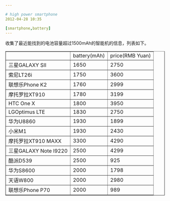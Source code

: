 ```yaml
---

# high power smartphone
2012-04-28 10:35

[smartphone,battery]
---
```


收集了最近能找到的电池容量超过1500mAh的智能机的信息，列表如下。
<table border="1">
    <tr>
      <td>
      </td>
      <td>
        battery(mAh)</td>
      <td>
        price(RMB Yuan)</td>
    </tr>
    <tr>
      <td>
        三星GALAXY SII</td>
      <td>
        1650</td>
      <td>
        2750</td>
    </tr>
    <tr>
      <td>
        索尼LT26i</td>
      <td>
        1750</td>
      <td>
        3600</td>
    </tr>
    <tr>
      <td>
        联想乐Phone K2</td>
      <td>
        1760</td>
      <td>
        2999</td>
    </tr>
    <tr>
      <td>
        摩托罗拉XT910</td>
      <td>
        1780</td>
      <td>
        3199</td>
    </tr>
    <tr>
      <td>
        HTC One X</td>
      <td>
        1800</td>
      <td>
        3950</td>
    </tr>
    <tr>
      <td>
        LGOptimus LTE</td>
      <td>
        1830</td>
      <td>
        2750</td>
    </tr>
    <tr>
      <td>
        华为U8860</td>
      <td>
        1930</td>
      <td>
        1899</td>
    </tr>
    <tr>
      <td>
        小米M1</td>
      <td>
        1930</td>
      <td>
        2430</td>
    </tr>
    <tr>
      <td>
        摩托罗拉XT910 MAXX</td>
      <td>
        3300</td>
      <td>
        4290</td>
    </tr>
    <tr>
      <td>
        三星GALAXY Note I9220</td>
      <td>
        2500</td>
      <td>
        4299</td>
    </tr>
    <tr>
      <td>
        酷派D539</td>
      <td>
        2500</td>
      <td>
        925</td>
    </tr>
    <tr>
      <td>
        华为S8600</td>
      <td>
        2000</td>
      <td>
        1798</td>
    </tr>
    <tr>
      <td>
        天语W800</td>
      <td>
        2000</td>
      <td>
        2980</td>
    </tr>
    <tr>
      <td>
        联想乐Phone P70</td>
      <td>
        2000</td>
      <td>
        989</td>
    </tr>
  </table>
